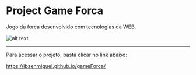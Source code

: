 # Project Game Forca

 Jogo da forca desenvolvido com tecnologias da WEB.

  ![alt text](https://github.com/ibsenmiguel/gameForca/blob/60b7c1a060854dc2cca551fc712e7e45135dd134/capaReadme.jpg)

  -------------------------------------------------

  Para acessar o projeto, basta clicar no link abaixo:
  
  https://ibsenmiguel.github.io/gameForca/
